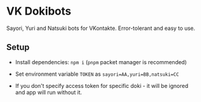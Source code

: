 # VK Dokibots

Sayori, Yuri and Natsuki bots for VKontakte.
Error-tolerant and easy to use.

## Setup

- Install dependencies: `npm i` (`pnpm` packet manager is recommended)

- Set environment variable `TOKEN` as `sayori=AA,yuri=BB,natsuki=CC`

- If you don't specify access token for specific doki - it will be ignored and app will run without it.
